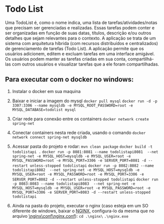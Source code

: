 
# Todo List
Uma TodoList é, como o nome indica, uma lista de tarefas/atividades/notas que precisam ser gerenciadas e realizadas. Essas tarefas podem conter e ser organizadas em função de suas datas, títulos, descrição e/ou outros detalhes que sejam relevantes para o contexto.
A aplicação se trata de um sistema com arquitetura híbrida (com recursos distribuídos e centralizados) de gerenciamento de tarefas (Todo List). A aplicação permite que os usuários adicionem, editem e excluam tarefas em uma interface amigável. Os usuários podem manter as tarefas criadas em sua conta, compartilhá-las com outros usuários e visualizar tarefas que a ele foram compartilhadas.

## Para executar com o docker no windows:

 1. Instalar o docker em sua maquina
 2. Baixar e iniciar a imagem do mysql
```docker pull mysql```
```docker run -d -p 3307:3306 --name mysqldb -e MYSQL_ROOT_PASSWORD=root -e MYSQL_DATABASE=todolist mysql```

3. Criar rede para conexão entre os containers
```docker network create spring-net```

4. Conectar containers nesta rede criada, usando o comando
```docker network connect spring-net mysqldb```

5. Acessar pasta do projeto e rodar:
```mvn clean package```
```docker build -t todolistapi .```
```docker run -p 8081:8081 --name todolistapi8081  --net spring-net -e MYSQL_HOST=mysqldb -e MYSQL_USER=root -e MYSQL_PASSWORD=root -e MYSQL_PORT=3306 -e SERVER_PORT=8081 -d --restart unless-stopped todolistapi```
```docker run -p 8082:8082 --name todolistapi8082  --net spring-net -e MYSQL_HOST=mysqldb -e MYSQL_USER=root -e MYSQL_PASSWORD=root -e MYSQL_PORT=3306 -e SERVER_PORT=8082 -d --restart unless-stopped todolistapi```
```docker run -p 8083:8083 --name todolistapi8083  --net spring-net -e MYSQL_HOST=mysqldb -e MYSQL_USER=root -e MYSQL_PASSWORD=root -e MYSQL_PORT=3306 -e SERVER_PORT=8083 -d --restart unless-stopped todolistapi```

6. Ainda na pasta do projeto, executar o nginx (caso esteja em um SO diferente de windows, baixar o [NGINX](https://nginx.org/en/download.html), configura-lo da mesma que no arquivo [\nginx\conf\nginx.conf](.\nginx\conf\nginx.conf)):
```cd .\nginx\```
```.\nginx.exe```


